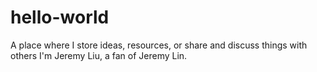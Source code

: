 # hello-world
A place where I store ideas, resources, or share and discuss things with others
I'm Jeremy Liu, a fan of Jeremy Lin.
